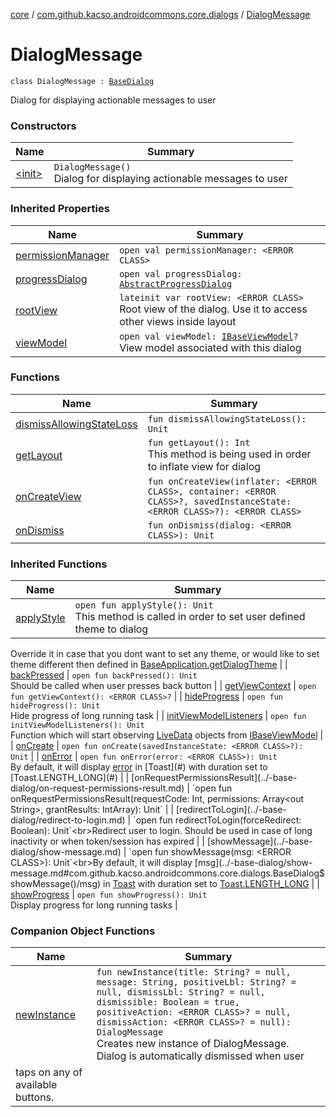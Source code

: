 [core](../../index.md) / [com.github.kacso.androidcommons.core.dialogs](../index.md) / [DialogMessage](.)

# DialogMessage

`class DialogMessage : `[`BaseDialog`](../-base-dialog/index.md)

Dialog for displaying actionable messages to user

### Constructors

| Name | Summary |
|---|---|
| [&lt;init&gt;](-init-.md) | `DialogMessage()`<br>Dialog for displaying actionable messages to user |

### Inherited Properties

| Name | Summary |
|---|---|
| [permissionManager](../-base-dialog/permission-manager.md) | `open val permissionManager: <ERROR CLASS>` |
| [progressDialog](../-base-dialog/progress-dialog.md) | `open val progressDialog: `[`AbstractProgressDialog`](../-abstract-progress-dialog/index.md) |
| [rootView](../-base-dialog/root-view.md) | `lateinit var rootView: <ERROR CLASS>`<br>Root view of the dialog. Use it to access other views inside layout |
| [viewModel](../-base-dialog/view-model.md) | `open val viewModel: `[`IBaseViewModel`](../../com.github.kacso.androidcommons.core.mvvm.viewmodels/-i-base-view-model/index.md)`?`<br>View model associated with this dialog |

### Functions

| Name | Summary |
|---|---|
| [dismissAllowingStateLoss](dismiss-allowing-state-loss.md) | `fun dismissAllowingStateLoss(): Unit` |
| [getLayout](get-layout.md) | `fun getLayout(): Int`<br>This method is being used in order to inflate view for dialog |
| [onCreateView](on-create-view.md) | `fun onCreateView(inflater: <ERROR CLASS>, container: <ERROR CLASS>?, savedInstanceState: <ERROR CLASS>?): <ERROR CLASS>` |
| [onDismiss](on-dismiss.md) | `fun onDismiss(dialog: <ERROR CLASS>): Unit` |

### Inherited Functions

| Name | Summary |
|---|---|
| [applyStyle](../-base-dialog/apply-style.md) | `open fun applyStyle(): Unit`<br>This method is called in order to set user defined theme to dialog
Override it in case that you dont want to set any theme, or would like to set
theme different then defined in [BaseApplication.getDialogTheme](../../com.github.kacso.androidcommons.core/-base-application/get-dialog-theme.md) |
| [backPressed](../-base-dialog/back-pressed.md) | `open fun backPressed(): Unit`<br>Should be called when user presses back button |
| [getViewContext](../-base-dialog/get-view-context.md) | `open fun getViewContext(): <ERROR CLASS>?` |
| [hideProgress](../-base-dialog/hide-progress.md) | `open fun hideProgress(): Unit`<br>Hide progress of long running task |
| [initViewModelListeners](../-base-dialog/init-view-model-listeners.md) | `open fun initViewModelListeners(): Unit`<br>Function which will start observing [LiveData](#) objects from [IBaseViewModel](../../com.github.kacso.androidcommons.core.mvvm.viewmodels/-i-base-view-model/index.md) |
| [onCreate](../-base-dialog/on-create.md) | `open fun onCreate(savedInstanceState: <ERROR CLASS>?): Unit` |
| [onError](../-base-dialog/on-error.md) | `open fun onError(error: <ERROR CLASS>): Unit`<br>By default, it will display [error](../-base-dialog/on-error.md#com.github.kacso.androidcommons.core.dialogs.BaseDialog$onError()/error) in [Toast](#) with duration set to [Toast.LENGTH_LONG](#) |
| [onRequestPermissionsResult](../-base-dialog/on-request-permissions-result.md) | `open fun onRequestPermissionsResult(requestCode: Int, permissions: Array<out String>, grantResults: IntArray): Unit` |
| [redirectToLogin](../-base-dialog/redirect-to-login.md) | `open fun redirectToLogin(forceRedirect: Boolean): Unit`<br>Redirect user to login.
Should be used in case of long inactivity or when token/session has expired |
| [showMessage](../-base-dialog/show-message.md) | `open fun showMessage(msg: <ERROR CLASS>): Unit`<br>By default, it will display [msg](../-base-dialog/show-message.md#com.github.kacso.androidcommons.core.dialogs.BaseDialog$showMessage()/msg) in [Toast](#) with duration set to [Toast.LENGTH_LONG](#) |
| [showProgress](../-base-dialog/show-progress.md) | `open fun showProgress(): Unit`<br>Display progress for long running tasks |

### Companion Object Functions

| Name | Summary |
|---|---|
| [newInstance](new-instance.md) | `fun newInstance(title: String? = null, message: String, positiveLbl: String? = null, dismissLbl: String? = null, dismissible: Boolean = true, positiveAction: <ERROR CLASS>? = null, dismissAction: <ERROR CLASS>? = null): DialogMessage`<br>Creates new instance of DialogMessage. Dialog is automatically dismissed when user
taps on any of available buttons. |
